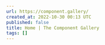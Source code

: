 ```yaml
---
url: https://component.gallery/
created_at: 2022-10-30 00:13 UTC
published: false
title: Home | The Component Gallery
tags: []
---
```



